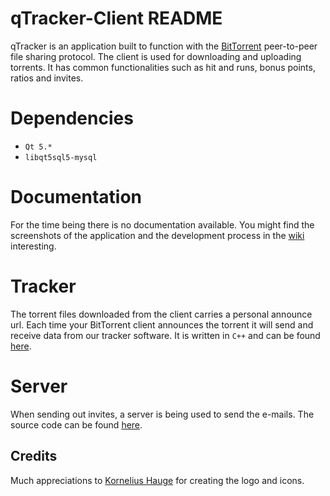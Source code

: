 # qTracker-Client README
qTracker is an application built to function with the [BitTorrent](https://en.wikipedia.org/wiki/BitTorrent) peer-to-peer file sharing protocol.
The client is used for downloading and uploading torrents. It has common functionalities such as hit and runs, bonus points, ratios and invites.

# Dependencies
* `Qt 5.*`
* `libqt5sql5-mysql`

# Documentation
For the time being there is no documentation available. You might find the screenshots of the application and the development process in 
the [wiki](https://github.com/Feqzz/qTracker-Client/wiki) interesting.

# Tracker
The torrent files downloaded from the client carries a personal announce url. Each time your BitTorrent client announces the torrent it will send and receive data from
our tracker software. It is written in `C++` and can be found [here](https://github.com/Feqzz/qTracker-Tracker).

# Server
When sending out invites, a server is being used to send the e-mails. The source code can be found [here](https://github.com/Feqzz/qTracker-Server).

## Credits
Much appreciations to [Kornelius Hauge](https://www.behance.net/korneliushauge) for creating the logo and icons.
